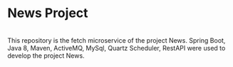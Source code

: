 <h1>News Project</h1>
<br>
This repository is the fetch microservice of the project News.
Spring Boot, Java 8, Maven, ActiveMQ, MySql, Quartz Scheduler, RestAPI were used to develop the project News.
